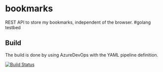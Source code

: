 # bookmarks
REST API to store my bookmarks, independent of the browser. #golang testbed

## Build
The build is done by using AzureDevOps with the YAML pipeline definition.

[![Build Status](https://dev.azure.com/henrikbinggl/bookmarks/_apis/build/status/bookmarks-CI?branchName=master)](https://dev.azure.com/henrikbinggl/bookmarks/_build/latest?definitionId=4?branchName=master)


